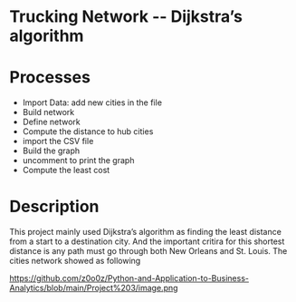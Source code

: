 # Trucking Network -- Dijkstra’s algorithm

# Processes
- Import Data: add new cities in the file
- Build network
- Define network
- Compute the distance to hub cities
- import the CSV file
- Build the graph
- uncomment to print the graph
- Compute the least cost

# Description
This project mainly used Dijkstra’s algorithm as finding the least distance from a start to a destination city. And the important critira for this shortest distance is any path must go through both New Orleans and St. Louis. The cities network showed as following 

https://github.com/z0o0z/Python-and-Application-to-Business-Analytics/blob/main/Project%203/image.png
